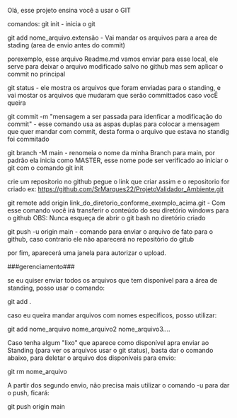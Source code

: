 Olá, esse projeto ensina você a usar o GIT

comandos:
git init  - inicia o git

git add nome_arquivo.extensão - Vai mandar os arquivos para a area de stading (area de envio antes do commit)

porexemplo, esse arquivo Readme.md vamos enviar para esse local, ele serve para deixar o arquivo modificado salvo
no github mas sem aplicar o commit no principal

git status - ele mostra os arquivos que foram enviadas para o standing, e vai mostar os arquivos que mudaram
que serão committados caso vocÊ queira

git commit -m "mensagem a ser passada para idenficar a modificação do commit" - esse comando usa as aspas duplas
para colocar a mensagem que quer mandar com  commit, desta forma o arquivo que estava no standig foi commitado

git branch -M main - renomeia o nome da minha Branch para main, 
por padrão ela inicia como MASTER, esse nome pode ser verificado
ao iniciar o git com o comando git init

crie um repositorio no github
pegue o link que criar assim e o repositorio for criado
ex: https://github.com/SrMarques22/ProjetoValidador_Ambiente.git

git remote add origin link_do_diretorio_conforme_exemplo_acima.git - Com esse comando você irá
transferir o conteúdo do seu diretório windows para o github 
OBS: Nunca esqueça de abrir o git bash no diretório criado

git push -u origin main - comando para enviar o arquivo de fato para o github, caso contrario ele não aparecerá no
repositório do gitub

por fim, aparecerá uma janela para autorizar o upload.


###gerenciamento###

se eu quiser enviar todos os arquivos que tem disponível para a
área de standing, posso usar o comando:

git add .

caso eu queira mandar arquivos com nomes específicos, posso utilizar:

git add nome_arquivo nome_arquivo2 nome_arquivo3....


Caso tenha algum "lixo" que aparece como disponível apra enviar ao Standing
(para ver os arquivos usar o git status), basta dar o comando abaixo, para deletar o arquivo
dos disponíveis para envio:

git rm nome_arquivo

A partir dos segundo envio, não precisa mais utilizar o comando -u para dar o push, ficará:

git push origin main



